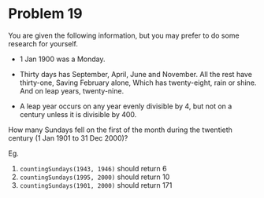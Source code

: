 # Problem 19

You are given the following information, but you may prefer to do some research for yourself.

* 1 Jan 1900 was a Monday.

* Thirty days has September,
  April, June and November.
  All the rest have thirty-one,
  Saving February alone,
  Which has twenty-eight, rain or shine.
  And on leap years, twenty-nine.
* A leap year occurs on any year evenly divisible by 4, but not on a century unless it is divisible by 400.

How many Sundays fell on the first of the month during the twentieth century (1 Jan 1901 to 31 Dec 2000)?

Eg.

1. ```countingSundays(1943, 1946)``` should return 6
2. ```countingSundays(1995, 2000)``` should return 10
3. ```countingSundays(1901, 2000)``` should return 171
